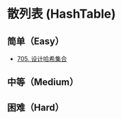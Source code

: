 # 散列表 (HashTable)

## 简单（Easy）

- [705. 设计哈希集合](https://leetcode-cn.com/problems/design-hashset/)

## 中等（Medium）


## 困难（Hard）
